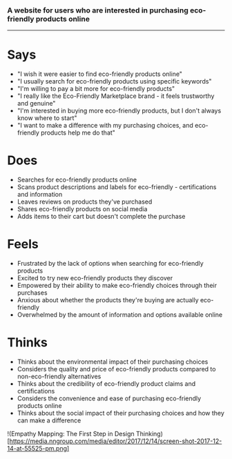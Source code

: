 ### A website for users who are interested in purchasing eco-friendly products online
---
# Says
- "I wish it were easier to find eco-friendly products online"
- "I usually search for eco-friendly products using specific keywords"
- "I'm willing to pay a bit more for eco-friendly products"
- "I really like the Eco-Friendly Marketplace brand - it feels trustworthy and genuine"
- "I'm interested in buying more eco-friendly products, but I don't always know where to start"
- "I want to make a difference with my purchasing choices, and eco-friendly products help me do that"
# Does
- Searches for eco-friendly products online
- Scans product descriptions and labels for eco-friendly - certifications and information
- Leaves reviews on products they've purchased
- Shares eco-friendly products on social media
- Adds items to their cart but doesn't complete the purchase
# Feels
- Frustrated by the lack of options when searching for eco-friendly products
- Excited to try new eco-friendly products they discover
- Empowered by their ability to make eco-friendly choices through their purchases
- Anxious about whether the products they're buying are actually eco-friendly
- Overwhelmed by the amount of information and options available online
# Thinks
- Thinks about the environmental impact of their purchasing choices
- Considers the quality and price of eco-friendly products compared to non-eco-friendly alternatives
- Thinks about the credibility of eco-friendly product claims and certifications
- Considers the convenience and ease of purchasing eco-friendly products online
- Thinks about the social impact of their purchasing choices and how they can make a difference

!(Empathy Mapping: The First Step in Design Thinking)[https://media.nngroup.com/media/editor/2017/12/14/screen-shot-2017-12-14-at-55525-pm.png]
